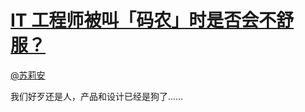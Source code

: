 
#  [IT 工程师被叫「码农」时是否会不舒服？](https://zhihu.com/questions/25153900)



[@苏莉安](https://zhihu.com/people/6bfad8199c976be84f00a7bdc078d4f5)

我们好歹还是人，产品和设计已经是狗了……